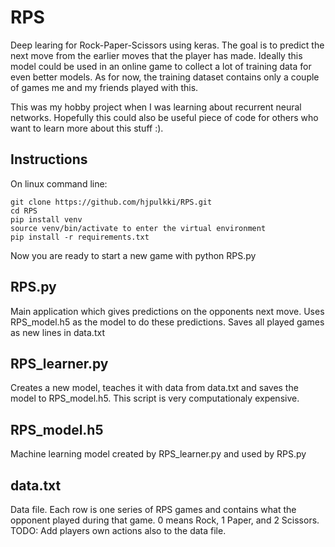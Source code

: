 # RPS
Deep learing for Rock-Paper-Scissors using keras. The goal is to predict the next move from the earlier moves that the player has made. Ideally this model could be used in an online game to collect a lot of training data for even better models. As for now, the training dataset contains only a couple of games me and my friends played with this.

This was my hobby project when I was learning about recurrent neural networks. Hopefully this could also be useful piece of code for others who want to learn more about this stuff :).

## Instructions
On linux command line:

    git clone https://github.com/hjpulkki/RPS.git
    cd RPS
    pip install venv
    source venv/bin/activate to enter the virtual environment
    pip install -r requirements.txt
    
Now you are ready to start a new game with
    python RPS.py

## RPS.py
Main application which gives predictions on the opponents next move. Uses RPS_model.h5 as the model to do these predictions. Saves all played games as new lines in data.txt

## RPS_learner.py
Creates a new model, teaches it with data from data.txt and saves the model to RPS_model.h5. This script is very computationaly expensive.

## RPS_model.h5
Machine learning model created by RPS_learner.py and used by RPS.py

## data.txt
Data file. Each row is one series of RPS games and contains what the opponent played during that game. 0 means Rock, 1 Paper, and 2 Scissors. TODO: Add players own actions also to the data file.